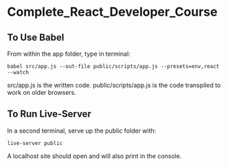 # Complete_React_Developer_Course

## To Use Babel
From within the app folder, type in terminal:

```
babel src/app.js --out-file public/scripts/app.js --presets=env,react --watch
```

src/app.js is the written code. 
public/scripts/app.js is the code transpiled to work on older browsers.

## To Run Live-Server
In a second terminal, serve up the public folder with:

```
live-server public
```

A localhost site should open and will also print in the console.